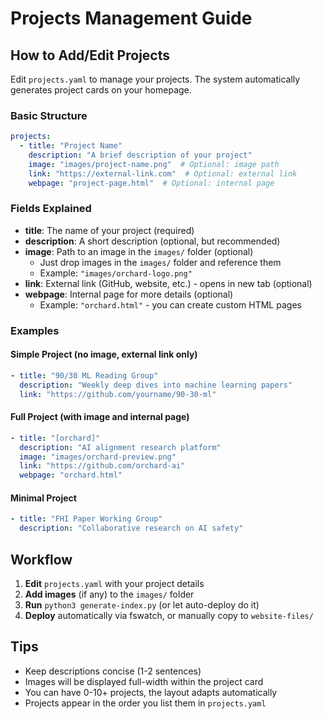 # Projects Management Guide

## How to Add/Edit Projects

Edit `projects.yaml` to manage your projects. The system automatically generates project cards on your homepage.

### Basic Structure

```yaml
projects:
  - title: "Project Name"
    description: "A brief description of your project"
    image: "images/project-name.png"  # Optional: image path
    link: "https://external-link.com"  # Optional: external link
    webpage: "project-page.html"  # Optional: internal page
```

### Fields Explained

- **title**: The name of your project (required)
- **description**: A short description (optional, but recommended)
- **image**: Path to an image in the `images/` folder (optional)
  - Just drop images in the `images/` folder and reference them
  - Example: `"images/orchard-logo.png"`
- **link**: External link (GitHub, website, etc.) - opens in new tab (optional)
- **webpage**: Internal page for more details (optional)
  - Example: `"orchard.html"` - you can create custom HTML pages

### Examples

#### Simple Project (no image, external link only)
```yaml
- title: "90/30 ML Reading Group"
  description: "Weekly deep dives into machine learning papers"
  link: "https://github.com/yourname/90-30-ml"
```

#### Full Project (with image and internal page)
```yaml
- title: "[orchard]"
  description: "AI alignment research platform"
  image: "images/orchard-preview.png"
  link: "https://github.com/orchard-ai"
  webpage: "orchard.html"
```

#### Minimal Project
```yaml
- title: "FHI Paper Working Group"
  description: "Collaborative research on AI safety"
```

## Workflow

1. **Edit** `projects.yaml` with your project details
2. **Add images** (if any) to the `images/` folder
3. **Run** `python3 generate-index.py` (or let auto-deploy do it)
4. **Deploy** automatically via fswatch, or manually copy to `website-files/`

## Tips

- Keep descriptions concise (1-2 sentences)
- Images will be displayed full-width within the project card
- You can have 0-10+ projects, the layout adapts automatically
- Projects appear in the order you list them in `projects.yaml`

